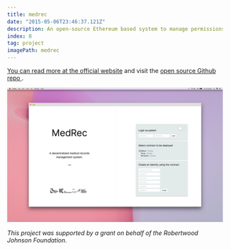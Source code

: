 ```yaml
---
title: medrec
date: "2015-05-06T23:46:37.121Z"
description: An open-source Ethereum based system to manage permissions to medical records using a blockchain.
index: 8
tag: project
imagePath: medrec
---
```





<a href="https://medrec.media.mit.edu/" target="_blank">You can read more at the official website</a> and visit the <a href="https://github.com/mitmedialab/medrec" target="_blank">open source Github repo </a>.


![altcaption](1.png)


*This project was supported by a grant on behalf of the Robertwood Johnson Foundation.*

